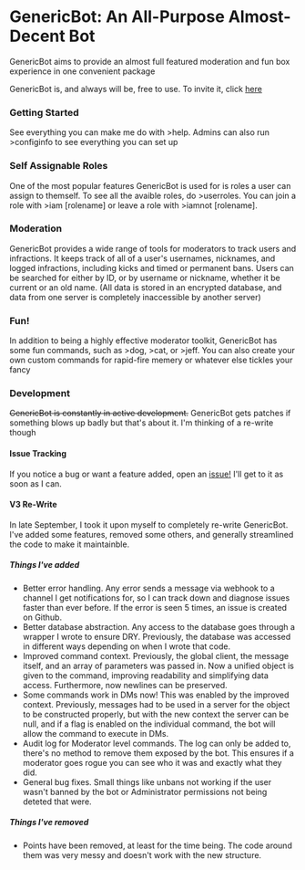 # GenericBot: An All-Purpose Almost-Decent Bot

GenericBot aims to provide an almost full featured moderation and fun box experience in one convenient package

GenericBot is, and always will be, free to use. To invite it, click [here](https://discordapp.com/oauth2/authorize?client_id=295329346590343168&scope=bot&permissions=2110258303)

### Getting Started
See everything you can make me do with >help. Admins can also run >configinfo to see everything you can set up

### Self Assignable Roles
One of the most popular features GenericBot is used for is roles a user can assign to themself. To see all the avaible roles, do >userroles. You can join a role with >iam [rolename] or leave a role with >iamnot [rolename].

### Moderation
GenericBot provides a wide range of tools for moderators to track users and infractions. It keeps track of all of a user's usernames, nicknames, and logged infractions, including kicks and timed or permanent bans. Users can be searched for either by ID, or by username or nickname, whether it be current or an old name. (All data is stored in an encrypted database, and data from one server is completely inaccessible by another server)

### Fun!
In addition to being a highly effective moderator toolkit, GenericBot has some fun commands, such as >dog, >cat, or >jeff. You can also create your own custom commands for rapid-fire memery or whatever else tickles your fancy

### Development 
~~GenericBot is constantly in active development.~~ GenericBot gets patches if something blows up badly but that's about it. I'm thinking of a re-write though

#### Issue Tracking
If you notice a bug or want a feature added, open an [issue!](https://github.com/MasterChief-John-117/GenericBot/issues) I'll get to it as soon as I can. 

#### V3 Re-Write
In late September, I took it upon myself to completely re-write GenericBot. I've added some features, removed some others, and generally streamlined the code to make it maintainble. 

##### Things I've added
- Better error handling. Any error sends a message via webhook to a channel I get notifications for, so I can track down and diagnose issues faster than ever before. If the error is seen 5 times, an issue is created on Github.
- Better database abstraction. Any access to the database goes through a wrapper I wrote to ensure DRY. Previously, the database was accessed in different ways depending on when I wrote that code. 
- Improved command context. Previously, the global client, the message itself, and an array of parameters was passed in. Now a unified object is given to the command, improving readability and simplifying data access. Furthermore, now newlines can be preserved. 
- Some commands work in DMs now! This was enabled by the improved context. Previously, messages had to be used in a server for the object to be constructed properly, but with the new context the server can be null, and if a flag is enabled on the individual command, the bot will allow the command to execute in DMs. 
- Audit log for Moderator level commands. The log can only be added to, there's no method to remove them exposed by the bot. This ensures if a moderator goes rogue you can see who it was and exactly what they did.
- General bug fixes. Small things like unbans not working if the user wasn't banned by the bot or Administrator permissions not being deteted that were.

##### Things I've removed
- Points have been removed, at least for the time being. The code around them was very messy and doesn't work with the new structure. 
